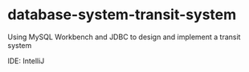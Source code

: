 # database-system-transit-system
Using MySQL Workbench and JDBC to design and implement a transit system

IDE: IntelliJ
